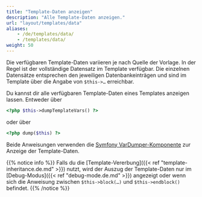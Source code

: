 ```yaml
---
title: "Template-Daten anzeigen"
description: "Alle Template-Daten anzeigen."
url: "layout/templates/data"
aliases:
    - /de/templates/data/
    - /templates/data/
weight: 50
---
```


Die verfügbaren Template-Daten variieren je nach Quelle der Vorlage. In der Regel ist der vollständige 
Datensatz im Template verfügbar. Die einzelnen Datensätze entsprechen den jeweiligen Datenbankeinträgen und 
sind im Template über die Angabe von `$this->…` erreichbar. 

Du kannst dir alle verfügbaren Template-Daten eines Templates anzeigen lassen. Entweder über 

```php
<?php $this->dumpTemplateVars() ?>
```

oder über 

```php
<?php dump($this) ?>
```

Beide Anweisungen verwenden die [Symfony VarDumper-Komponente](https://symfony.com/doc/current/components/var_dumper.html) 
zur Anzeige der Template-Daten.

{{% notice info %}}
Falls du die [Template-Vererbung]({{< ref "template-inheritance.de.md" >}}) nutzt, wird der Auszug der Template-Daten nur im 
[Debug-Modus]({{< ref "debug-mode.de.md" >}}) angezeigt oder wenn sich die Anweisung zwischen `$this->block(…)` und `$this->endblock()` befindet.
{{% /notice %}}
